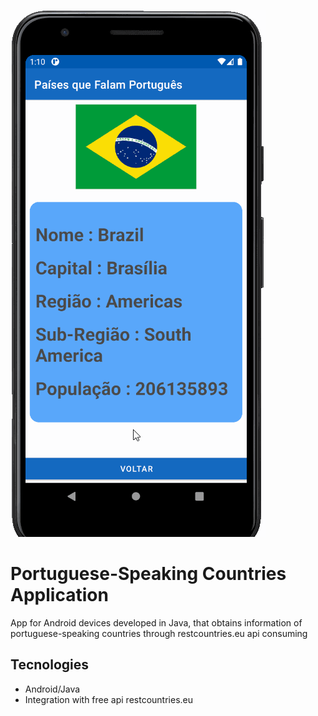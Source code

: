 ![Application Preview](docs/record_new.gif)

# Portuguese-Speaking Countries Application

App for Android devices developed in Java, that obtains information of portuguese-speaking countries through restcountries.eu api consuming

## Tecnologies
- Android/Java
- Integration with free api restcountries.eu
